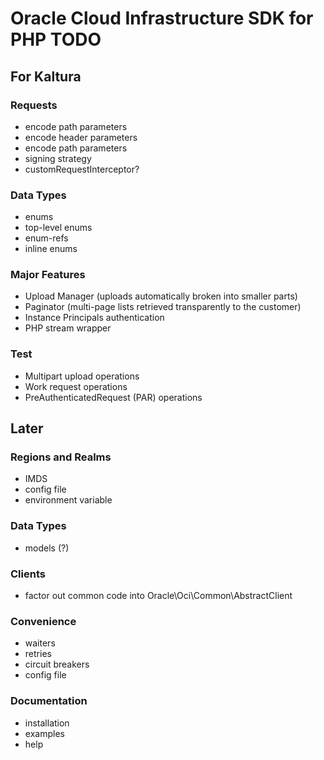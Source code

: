 # Oracle Cloud Infrastructure SDK for PHP TODO

## For Kaltura

### Requests
- encode path parameters
- encode header parameters
- encode path parameters
- signing strategy
- customRequestInterceptor?

### Data Types
- enums
- top-level enums
- enum-refs
- inline enums

### Major Features
- Upload Manager (uploads automatically broken into smaller parts)
- Paginator (multi-page lists retrieved transparently to the customer)
- Instance Principals authentication
- PHP stream wrapper

### Test
- Multipart upload operations
- Work request operations
- PreAuthenticatedRequest (PAR) operations

## Later

### Regions and Realms
- IMDS
- config file
- environment variable

### Data Types
- models (?)

### Clients
- factor out common code into Oracle\Oci\Common\AbstractClient

### Convenience
- waiters
- retries
- circuit breakers
- config file

### Documentation
- installation
- examples
- help
